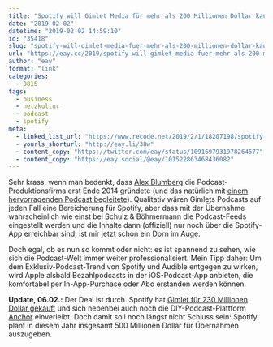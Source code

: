 ```yaml
---
title: "Spotify will Gimlet Media für mehr als 200 Millionen Dollar kaufen"
date: "2019-02-02"
datetime: "2019-02-02 14:59:10"
id: "35418"
slug: "spotify-will-gimlet-media-fuer-mehr-als-200-millionen-dollar-kaufen"
url: "https://eay.cc/2019/spotify-will-gimlet-media-fuer-mehr-als-200-millionen-dollar-kaufen/"
author: "eay"
format: "link"
categories:
  - 0815
tags:
  - business
  - netzkultur
  - podcast
  - spotify
meta:
  - linked_list_url: "https://www.recode.net/2019/2/1/18207198/spotify-gimlet-podcast-acquisition"
  - yourls_shorturl: "http://eay.li/38w"
  - content_copy: "https://twitter.com/eay/status/1091697931978264577"
  - content_copy: "https://eay.social/@eay/101522863468436082"
---
```


Sehr krass, wenn man bedenkt, dass [Alex Blumberg](http://en.wikipedia.org/wiki/Alex_Blumberg) die Podcast-Produktionsfirma erst Ende 2014 gründete (und das natürlich mit [einem hervorragenden Podcast begleitete](https://eay.cc/2014/startup-ein-podcast-ueber-die-gruendung-eines-startups/)). Qualitativ wären Gimlets Podcasts auf jeden Fall eine Bereicherung für Spotify, aber dass mit der Übernahme wahrscheinlich wie einst bei Schulz & Böhmermann die Podcast-Feeds eingestellt werden und die Inhalte dann (offiziell) nur noch über die Spotify-App erreichbar sind, ist mir jetzt schon ein Dorn im Auge.

Doch egal, ob es nun so kommt oder nicht: es ist spannend zu sehen, wie sich die Podcast-Welt immer weiter professionalisiert. Mein Tipp daher: Um dem Exklusiv-Podcast-Trend von Spotify und Audible entgegen zu wirken, wird Apple alsbald Bezahlpodcasts in der iOS-Podcast-App anbieten, die komfortabel per In-App-Purchase oder Abo erstanden werden können.

**Update, 06.02.:** Der Deal ist durch. Spotify hat [Gimlet für 230 Millionen Dollar gekauft](https://www.recode.net/2019/2/6/18213456/spotify-podcast-gimlet-anchor-q4-results) und sich nebenbei auch noch die DIY-Podcast-Plattform [Anchor](https://anchor.fm/) einverleibt. Doch damit soll noch längst nicht Schluss sein: Spotify plant in diesem Jahr insgesamt 500 Millionen Dollar für Übernahmen auszugeben.
